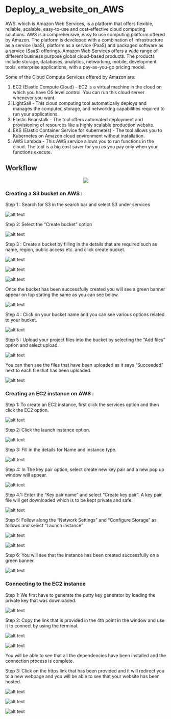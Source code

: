 # Deploy_a_website_on_AWS

AWS, which is Amazon Web Services, is a platform that offers flexible, reliable, scalable, easy-to-use and cost-effective cloud computing solutions.
AWS is a comprehensive, easy to use computing platform offered by Amazon. The platform is developed with a combination of infrastructure as a service (IaaS), platform as a service (PaaS) and packaged software as a service (SaaS) offerings.
Amazon Web Services offers a wide range of different business purpose global cloud-based products. The products include storage, databases, analytics, networking, mobile, development tools, enterprise applications, with a pay-as-you-go pricing model. 

Some of the Cloud Compute Services offered by Amazon are:

1. EC2 (Elastic Compute Cloud) - EC2 is a virtual machine in the cloud on which you have OS level control. You can run this cloud server whenever you want.
2. LightSail - This cloud computing tool automatically deploys and manages the computer, storage, and networking capabilities required to run your applications.
3. Elastic Beanstalk - The tool offers automated deployment and provisioning of resources like a highly scalable production website.
4. EKS (Elastic Container Service for Kubernetes) - The tool allows you to Kubernetes on Amazon cloud environment without installation.
5. AWS Lambda - This AWS service allows you to run functions in the cloud. The tool is a big cost saver for you as you pay only when your functions execute.

## Workflow

<p align="center">
  <img src="pic/workflow.png">
</p>

### Creating a S3 bucket on AWS :

Step 1 : Search for S3 in the search bar and select S3 under services

![alt text](pic/1.png)

Step 2: Select the “Create bucket” option

![alt text](pic/2.png)

Step 3 : Create a bucket by filling in the details that are required such as name, region, public access etc. and click create bucket.

![alt text](pic/3.png)

![alt text](pic/4.png)

![alt text](pic/5.png)

Once the bucket has been successfully created you will see a green banner appear on top stating the same as you can see below.

![alt text](pic/6.png)

Step 4 : Click on your bucket name and you can see various options related to your bucket.

![alt text](pic/7.png)

Step 5 : Upload your project files into the bucket by selecting the “Add files” option and select upload.

![alt text](pic/8.png)

You can then see the files that have been uploaded as it says “Succeeded” next to each file that has been uploaded. 

![alt text](pic/9.png)

### Creating an EC2 instance on AWS :

Step 1: To create an EC2 instance, first click the services option and then click the EC2 option.

![alt text](pic/10.png)

Step 2: Click the launch instance option.

![alt text](pic/11.png)

Step 3: Fill in the details for Name and instance type.

![alt text](pic/12.png)

Step 4: In The key pair option, select create new key pair and a new pop up window will appear. 

![alt text](pic/13.png)

Step 4.1: Enter the “Key pair name” and select “Create key pair”. A key pair file will get downloaded which is to be kept private and safe.

![alt text](pic/14.png)

Step 5: Follow along the “Network Settings” and “Configure Storage” as follows and select “Launch instance”

![alt text](pic/15.png)

![alt text](pic/16.png)

Step 6: You will see that the instance has been created successfully on a green banner.

![alt text](pic/17.png)

### Connecting to the EC2 instance

Step 1: We first have to generate the putty key generator by loading the private key that was downloaded.

![alt text](pic/18.png)

Step 2: Copy the link that is provided in the 4th point in the window and use it to connect by using the terminal.

![alt text](pic/19.png)

![alt text](pic/20.png)

You will be able to see that all the dependencies have been installed and the connection process is complete.

Step 3: Click on the https link that has been provided and it will redirect you to a new webpage and you will be able to see that your website has been hosted. 

![alt text](pic/21.png)

![alt text](pic/22.png)

![alt text](pic/23.png)
